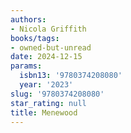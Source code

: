 ```yaml
---
authors:
- Nicola Griffith
books/tags:
- owned-but-unread
date: 2024-12-15
params:
  isbn13: '9780374208080'
  year: '2023'
slug: '9780374208080'
star_rating: null
title: Menewood
---
```


<!--more-->